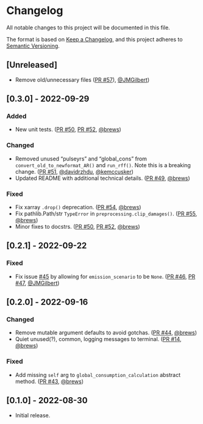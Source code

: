 # Changelog
All notable changes to this project will be documented in this file.

The format is based on [Keep a Changelog](https://keepachangelog.com/en/1.0.0/),
and this project adheres to [Semantic Versioning](https://semver.org/spec/v2.0.0.html).

## [Unreleased]
- Remove old/unnecessary files ([PR #57](https://github.com/ClimateImpactLab/dscim/pull/57)), [@JMGilbert](https://github.com/JMGilbert))


## [0.3.0] - 2022-09-29
### Added
- New unit tests. ([PR #50](https://github.com/ClimateImpactLab/dscim/pull/50), [PR #52](https://github.com/ClimateImpactLab/dscim/pull/52), [@brews](https://github.com/brews))
### Changed
- Removed unused “pulseyrs” and “global_cons” from `convert_old_to_newformat_AR()` and `run_rff()`. Note this is a breaking change. ([PR #51](https://github.com/ClimateImpactLab/dscim/pull/51), [@davidrzhdu](https://github.com/davidrzhdu), [@kemccusker](https://github.com/kemccusker))
- Updated README with additional technical details. ([PR #49](https://github.com/ClimateImpactLab/dscim/pull/49), [@brews](https://github.com/brews))
### Fixed
- Fix xarray `.drop()` deprecation. ([PR #54](https://github.com/ClimateImpactLab/dscim/pull/54), [@brews](https://github.com/brews))
- Fix pathlib.Path/str `TypeError` in `preprocessing.clip_damages()`. ([PR #55](https://github.com/ClimateImpactLab/dscim/pull/55), [@brews](https://github.com/brews))
- Minor fixes to docstrs. ([PR #50](https://github.com/ClimateImpactLab/dscim/pull/50), [PR #52](https://github.com/ClimateImpactLab/dscim/pull/52), [@brews](https://github.com/brews))


## [0.2.1] - 2022-09-22
### Fixed
- Fix issue [#45](https://github.com/ClimateImpactLab/dscim/issues/45) by allowing for `emission_scenario` to be `None`. ([PR #46](https://github.com/ClimateImpactLab/dscim/pull/46), [PR #47](https://github.com/ClimateImpactLab/dscim/pull/47), [@JMGilbert](https://github.com/JMGilbert))

## [0.2.0] - 2022-09-16
### Changed
- Remove mutable argument defaults to avoid gotchas. ([PR #44](https://github.com/ClimateImpactLab/dscim/pull/44), [@brews](https://github.com/brews))
- Quiet unused(?), common, logging messages to terminal. ([PR #14](https://github.com/ClimateImpactLab/dscim/pull/14), [@brews](https://github.com/brews))
### Fixed
- Add missing `self` arg to `global_consumption_calculation` abstract method. ([PR #43](https://github.com/ClimateImpactLab/dscim/pull/43), [@brews](https://github.com/brews))

## [0.1.0] - 2022-08-30
- Initial release.
